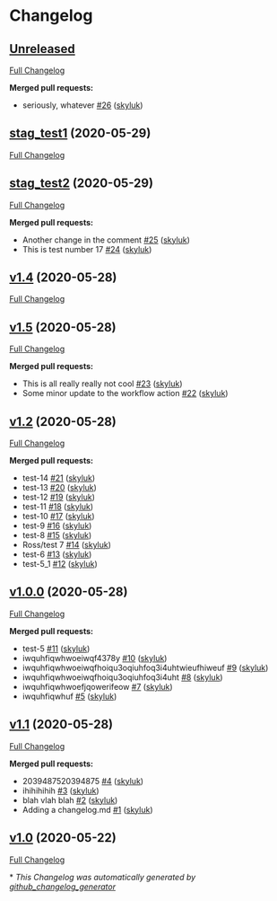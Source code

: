 # Changelog

## [Unreleased](https://github.com/skyluk/test/tree/HEAD)

[Full Changelog](https://github.com/skyluk/test/compare/stag_test1...HEAD)

**Merged pull requests:**

- seriously, whatever [\#26](https://github.com/skyluk/test/pull/26) ([skyluk](https://github.com/skyluk))

## [stag_test1](https://github.com/skyluk/test/tree/stag_test1) (2020-05-29)

[Full Changelog](https://github.com/skyluk/test/compare/stag_test2...stag_test1)

## [stag_test2](https://github.com/skyluk/test/tree/stag_test2) (2020-05-29)

[Full Changelog](https://github.com/skyluk/test/compare/v1.4...stag_test2)

**Merged pull requests:**

- Another change in the comment [\#25](https://github.com/skyluk/test/pull/25) ([skyluk](https://github.com/skyluk))
- This is test number 17 [\#24](https://github.com/skyluk/test/pull/24) ([skyluk](https://github.com/skyluk))

## [v1.4](https://github.com/skyluk/test/tree/v1.4) (2020-05-28)

[Full Changelog](https://github.com/skyluk/test/compare/v1.5...v1.4)

## [v1.5](https://github.com/skyluk/test/tree/v1.5) (2020-05-28)

[Full Changelog](https://github.com/skyluk/test/compare/v1.2...v1.5)

**Merged pull requests:**

- This is all really really not cool [\#23](https://github.com/skyluk/test/pull/23) ([skyluk](https://github.com/skyluk))
- Some minor update to the workflow action [\#22](https://github.com/skyluk/test/pull/22) ([skyluk](https://github.com/skyluk))

## [v1.2](https://github.com/skyluk/test/tree/v1.2) (2020-05-28)

[Full Changelog](https://github.com/skyluk/test/compare/v1.0.0...v1.2)

**Merged pull requests:**

- test-14 [\#21](https://github.com/skyluk/test/pull/21) ([skyluk](https://github.com/skyluk))
- test-13 [\#20](https://github.com/skyluk/test/pull/20) ([skyluk](https://github.com/skyluk))
- test-12 [\#19](https://github.com/skyluk/test/pull/19) ([skyluk](https://github.com/skyluk))
- test-11 [\#18](https://github.com/skyluk/test/pull/18) ([skyluk](https://github.com/skyluk))
- test-10 [\#17](https://github.com/skyluk/test/pull/17) ([skyluk](https://github.com/skyluk))
- test-9 [\#16](https://github.com/skyluk/test/pull/16) ([skyluk](https://github.com/skyluk))
- test-8 [\#15](https://github.com/skyluk/test/pull/15) ([skyluk](https://github.com/skyluk))
- Ross/test 7 [\#14](https://github.com/skyluk/test/pull/14) ([skyluk](https://github.com/skyluk))
- test-6 [\#13](https://github.com/skyluk/test/pull/13) ([skyluk](https://github.com/skyluk))
- test-5\_1 [\#12](https://github.com/skyluk/test/pull/12) ([skyluk](https://github.com/skyluk))

## [v1.0.0](https://github.com/skyluk/test/tree/v1.0.0) (2020-05-28)

[Full Changelog](https://github.com/skyluk/test/compare/v1.1...v1.0.0)

**Merged pull requests:**

- test-5 [\#11](https://github.com/skyluk/test/pull/11) ([skyluk](https://github.com/skyluk))
- iwquhfiqwhwoeiwqf4378y [\#10](https://github.com/skyluk/test/pull/10) ([skyluk](https://github.com/skyluk))
- iwquhfiqwhwoeiwqfhoiqu3oqiuhfoq3i4uhtwieufhiweuf [\#9](https://github.com/skyluk/test/pull/9) ([skyluk](https://github.com/skyluk))
- iwquhfiqwhwoeiwqfhoiqu3oqiuhfoq3i4uht [\#8](https://github.com/skyluk/test/pull/8) ([skyluk](https://github.com/skyluk))
- iwquhfiqwhwoefjqowerifeow [\#7](https://github.com/skyluk/test/pull/7) ([skyluk](https://github.com/skyluk))
- iwquhfiqwhuf [\#5](https://github.com/skyluk/test/pull/5) ([skyluk](https://github.com/skyluk))

## [v1.1](https://github.com/skyluk/test/tree/v1.1) (2020-05-28)

[Full Changelog](https://github.com/skyluk/test/compare/v1.0...v1.1)

**Merged pull requests:**

- 2039487520394875 [\#4](https://github.com/skyluk/test/pull/4) ([skyluk](https://github.com/skyluk))
- ihihihihih [\#3](https://github.com/skyluk/test/pull/3) ([skyluk](https://github.com/skyluk))
- blah vlah blah [\#2](https://github.com/skyluk/test/pull/2) ([skyluk](https://github.com/skyluk))
- Adding a changelog.md [\#1](https://github.com/skyluk/test/pull/1) ([skyluk](https://github.com/skyluk))

## [v1.0](https://github.com/skyluk/test/tree/v1.0) (2020-05-22)

[Full Changelog](https://github.com/skyluk/test/compare/56f980367680ee4a09538be3b42392b62e935a3a...v1.0)



\* *This Changelog was automatically generated by [github_changelog_generator](https://github.com/github-changelog-generator/github-changelog-generator)*
